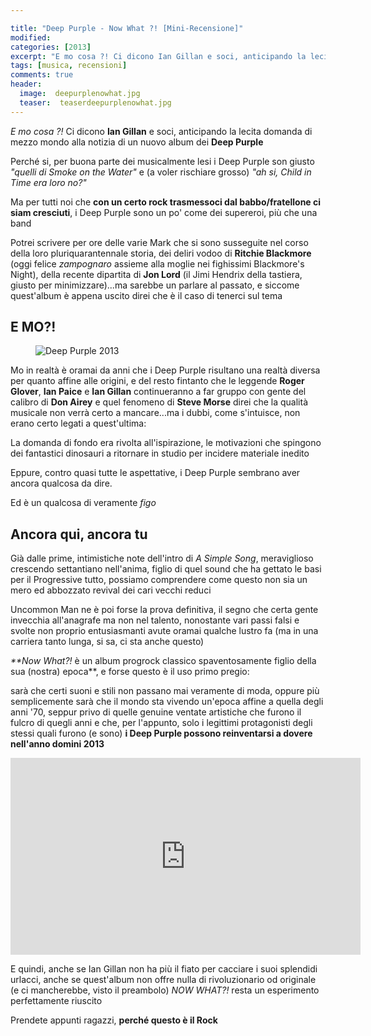 ```yaml
---

title: "Deep Purple - Now What ?! [Mini-Recensione]"
modified:
categories: [2013]
excerpt: "E mo cosa ?! Ci dicono Ian Gillan e soci, anticipando la lecita domanda di mezzo mondo alla notizia di un nuovo album dei Deep Purple..."
tags: [musica, recensioni]
comments: true
header:  
  image:  deepurplenowhat.jpg
  teaser:  teaserdeepurplenowhat.jpg
---
```


_E mo cosa ?!_ Ci dicono **Ian Gillan** e soci, anticipando la lecita domanda di mezzo mondo alla notizia di un nuovo album dei **Deep Purple**

Perché si, per buona parte dei musicalmente lesi i Deep Purple son giusto _"quelli di Smoke on the Water"_ e (a voler rischiare grosso) _"ah si, Child in Time era loro no?"_


Ma per tutti noi che **con un certo rock trasmessoci dal babbo/fratellone ci siam cresciuti**, i Deep Purple sono un po' come dei supereroi, più che una band

Potrei scrivere per ore delle varie Mark che si sono susseguite nel corso della loro pluriquarantennale storia, dei deliri vodoo di **Ritchie Blackmore** (oggi felice _zampognaro_ assieme alla moglie nei fighissimi Blackmore's Night), della recente dipartita di **Jon Lord** (il Jimi Hendrix della tastiera, giusto per minimizzare)...ma sarebbe un parlare al passato, e siccome quest'album è appena uscito direi che è il caso di tenerci sul tema

## E MO?! 
<figure>
	<img src="http://www.robadarocker.com/uploads/8/7/6/5/8765586/1919314_orig.jpg" alt="Deep Purple 2013">
</figure>

Mo in realtà è oramai da anni che i Deep Purple risultano una realtà diversa per quanto affine alle origini, e del resto fintanto che le leggende **Roger Glover**, **Ian Paice** e **Ian Gillan** continueranno a far gruppo con gente del calibro di **Don Airey** e quel fenomeno di **Steve Morse** direi che la qualità musicale non verrà certo a mancare...ma i dubbi, come s'intuisce, non erano certo legati a quest'ultima: 

La domanda di fondo era rivolta all'ispirazione, le motivazioni che spingono dei fantastici dinosauri a ritornare in studio per incidere materiale inedito

Eppure, contro quasi tutte le aspettative, i Deep Purple sembrano aver ancora qualcosa da dire. 

Ed è un qualcosa di veramente *figo*

## Ancora qui, ancora tu

Già dalle prime, intimistiche note dell'intro di _A Simple Song_, meraviglioso crescendo settantiano nell'anima, figlio di quel sound che ha gettato le basi per il Progressive tutto, possiamo comprendere come questo non sia un mero ed abbozzato revival dei cari vecchi reduci

Uncommon Man ne è poi forse la prova definitiva, il segno che certa gente invecchia all'anagrafe ma non nel talento, nonostante vari passi falsi e svolte non proprio entusiasmanti avute oramai qualche lustro fa (ma in una carriera tanto lunga, si sa, ci sta anche questo)

_**Now What?!_ è un album progrock classico spaventosamente figlio della sua (nostra) epoca**, e forse questo è il uso primo pregio: 

sarà che certi suoni e stili non passano mai veramente di moda, oppure più semplicemente sarà che il mondo sta vivendo un'epoca affine a quella degli anni '70, seppur privo di quelle genuine ventate artistiche che furono il fulcro di quegli anni e che, per l'appunto, solo i legittimi protagonisti degli stessi quali furono (e sono) **i Deep Purple possono reinventarsi a dovere nell'anno domini 2013**

<iframe width="560" height="315" src="https://www.youtube.com/embed/VxPhHRDJ4TM" frameborder="0" allowfullscreen></iframe>

E quindi, anche se Ian Gillan non ha più il fiato per cacciare i suoi splendidi urlacci, anche se quest'album non offre nulla di rivoluzionario od originale (e ci mancherebbe, visto il preambolo) _NOW WHAT?!_ resta un esperimento perfettamente riuscito

Prendete appunti ragazzi, **perché questo è il Rock**